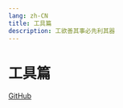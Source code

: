 ```yaml
---
lang: zh-CN
title: 工具篇
description: 工欲善其事必先利其器
---
```


# 工具篇

<!-- URL -->
[GitHub](https://github.com/CatNulls) 